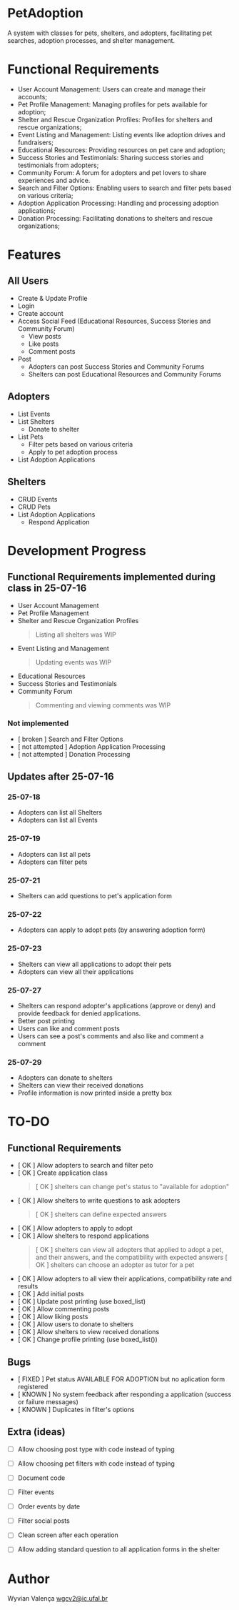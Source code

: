# PetAdoption

A system with classes for pets, shelters, and adopters, facilitating pet searches, adoption processes, and shelter management.


# Functional Requirements

- User Account Management: Users can create and manage their accounts;
- Pet Profile Management: Managing profiles for pets available for adoption;
- Shelter and Rescue Organization Profiles: Profiles for shelters and rescue organizations;
- Event Listing and Management: Listing events like adoption drives and fundraisers;
- Educational Resources: Providing resources on pet care and adoption;
- Success Stories and Testimonials: Sharing success stories and testimonials from adopters;
- Community Forum: A forum for adopters and pet lovers to share experiences and advice.
- Search and Filter Options: Enabling users to search and filter pets based on various criteria;
- Adoption Application Processing: Handling and processing adoption applications;
- Donation Processing: Facilitating donations to shelters and rescue organizations;


# Features

## All Users
- Create & Update Profile
- Login
- Create account
- Access Social Feed (Educational Resources, Success Stories and Community Forum)
    - View posts
    - Like posts
    - Comment posts
- Post
    - Adopters can post Success Stories and Community Forums
    - Shelters can post Educational Resources and Community Forums

## Adopters
- List Events
- List Shelters
    - Donate to shelter
- List Pets
    - Filter pets based on various criteria
    - Apply to pet adoption process
- List Adoption Applications

## Shelters
- CRUD Events
- CRUD Pets
- List Adoption Applications
    - Respond Application


# Development Progress

## Functional Requirements implemented during class in 25-07-16
- User Account Management
- Pet Profile Management
- Shelter and Rescue Organization Profiles
     > Listing all shelters was WIP
- Event Listing and Management
     > Updating events was WIP
- Educational Resources
- Success Stories and Testimonials
- Community Forum
     > Commenting and viewing comments was WIP

### Not implemented
- [ broken ] Search and Filter Options
- [ not attempted ] Adoption Application Processing
- [ not attempted ] Donation Processing

## Updates after 25-07-16

### 25-07-18
- Adopters can list all Shelters
- Adopters can list all Events

### 25-07-19
- Adopters can list all pets
- Adopters can filter pets

### 25-07-21
- Shelters can add questions to pet's application form

### 25-07-22
- Adopters can apply to adopt pets (by answering adoption form)

### 25-07-23
- Shelters can view all applications to adopt their pets
- Adopters can view all their applications

### 25-07-27
- Shelters can respond adopter's applications (approve or deny) and provide feedback for denied applications.
- Better post printing
- Users can like and comment posts
- Users can see a post's comments and also like and comment a comment

### 25-07-29
- Adopters can donate to shelters
- Shelters can view their received donations
- Profile information is now printed inside a pretty box


# TO-DO

## Functional Requirements
- [ OK ] Allow adopters to search and filter peto
- [ OK ] Create application class
    > [ OK ] shelters can change pet's status to "available for adoption" 
- [ OK ] Allow shelters to write questions to ask adopters
    > [ OK ] shelters can define expected answers
- [ OK ] Allow adopters to apply to adopt
- [ OK ] Allow shelters to respond applications
    > [ OK ] shelters can view all adopters that applied to adopt a pet, and their answers, and the compatibility with expected answers
    > [ OK ] shelters can choose an adopter as tutor for a pet
- [ OK ] Allow adopters to all view their applications, compatibility rate and results
- [ OK ] Add initial posts
- [ OK ] Update post printing (use boxed_list)
- [ OK ] Allow commenting posts
- [ OK ] Allow liking posts
- [ OK ] Allow users to donate to shelters
- [ OK ] Allow shelters to view received donations
- [ OK ] Change profile printing (use boxed_list())

## Bugs
- [ FIXED ] Pet status AVAILABLE FOR ADOPTION but no aplication form registered
- [ KNOWN ] No system feedback after responding a application (success or failure messages)
- [ KNOWN ] Duplicates in filter's options

## Extra (ideas)
- [ ] Allow choosing post type with code instead of typing
- [ ] Allow choosing pet filters with code instead of typing
- [ ] Document code
- [ ] Filter events
- [ ] Order events by date
- [ ] Filter social posts
- [ ] Clean screen after each operation
- [ ] Allow adding standard question to all application forms in the shelter


# Author
Wyvian Valença
wgcv2@ic.ufal.br
